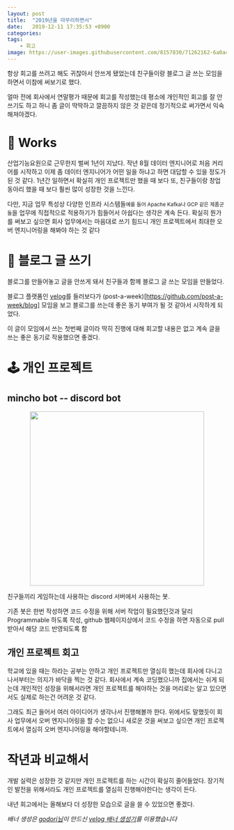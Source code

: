 ```yaml
---
layout: post
title:  "2019년을 마무리하면서"
date:   2019-12-11 17:35:53 +0900
categories: 
tags:
    - 회고
image: https://user-images.githubusercontent.com/8157830/71262162-6a0a4500-2382-11ea-8a58-bd2e50eb0ad9.png
---
```


항상 회고를 쓰려고 해도 귀찮아서 안쓰게 됐었는데 친구들이랑 블로그 글 쓰는 모임을 하면서 이참에 써보기로 했다.

얼마 전에 회사에서 연말평가 때문에 회고를 작성했는데 평소에 개인적인 회고를 잘 안쓰기도 하고 하니 좀 글이 딱딱하고 깔끔하지 않은 것 같은데 정기적으로 써가면서 익숙해져야겠다.

# 👔 Works
산업기능요원으로 근무한지 벌써 1년이 지났다. 작년 8월 데이터 엔지니어로 처음 커리어를 시작하고 이제 좀 데이터 엔지니어가 어떤 일을 하냐고 하면 대답할 수 있을 정도가 된 것 같다. 1년간 일하면서 확실히 개인 프로젝트만 했을 때 보다 또, 친구들이랑 창업 동아리 했을 때 보다 훨씬 많이 성장한 것을 느낀다.

다만, 지금 업무 특성상 다양한 인프라 시스템들<small>예를 들어 Apache Kafka나 GCP 같은 제품군들</small>을 업무에 직접적으로 적용하기가 힘들어서 아쉽다는 생각은 계속 든다. 확실히 뭔가를 써보고 싶으면 회사 업무에서는 마음대로 쓰기 힘드니 개인 프로젝트에서 최대한 오버 엔지니어링을 해봐야 하는 것 같다


# 📝 블로그 글 쓰기
블로그를 만들어놓고 글을 안쓰게 돼서 친구들과 함께 블로그 글 쓰는 모임을 만들었다.

블로그 플랫폼인 [velog](https://velog.io)를 들러보다가 (post-a-week)[https://github.com/post-a-week/blog] 모임을 보고 블로그를 쓰는데 좋은 동기 부여가 될 것 같아서 시작하게 되었다.

이 글이 모임에서 쓰는 첫번째 글이라 딱히 진행에 대해 회고할 내용은 없고 계속 글을 쓰는 좋은 동기로 작용했으면 좋겠다.

# 🕹️ 개인 프로젝트

## mincho bot -- discord bot
<!-- ![discord bot: !sora 연어 알밥](https://i.imgur.com/Vjw9MNF.png) -->
<div style="text-align:center; margin-bottom:1em;">
    <img src="https://i.imgur.com/Vjw9MNF.png" style="width:400px;">
</div>

친구들끼리 게임하는데 사용하는 discord 서버에서 사용하는 봇.

기존 봇은 한번 작성하면 코드 수정을 위해 서버 작업이 필요했던것과 달리 Programmable 하도록 작성, github 웹페이지상에서 코드 수정을 하면 자동으로 pull 받아서 해당 코드 반영되도록 함

## 개인 프로젝트 회고
학교에 있을 때는 하라는 공부는 안하고 개인 프로젝트만 열심히 했는데 회사에 다니고 나서부터는 의지가 바닥을 찍는 것 같다. 회사에서 계속 코딩했으니까 집에서는 쉬게 되는데 개인적인 성장을 위해서라면 개인 프로젝트를 해야하는 것을 머리로는 알고 있으면서도 실제로 하는건 어려운 것 같다.

그래도 최근 들어서 여러 아이디어가 생각나서 진행해볼까 한다. 위에서도 말했듯이 회사 업무에서 오버 엔지니어링을 할 수는 없으니 새로운 것을 써보고 싶으면 개인 프로젝트에서 열심히 오버 엔지니어링을 해야할테니까.

# 작년과 비교해서
개발 실력은 성장한 것 같지만 개인 프로젝트를 하는 시간이 확실히 줄어들었다. 장기적인 발전을 위해서라도 개인 프로젝트를 열심히 진행해야한다는 생각이 든다.

내년 회고에서는 올해보다 더 성장한 모습으로 글을 쓸 수 있었으면 좋겠다.

*배너 생성은 [godori님](https://velog.io/@godori)이 만드신 [velog 배너 생성기](https://banner.godori.dev)를 이용했습니다*